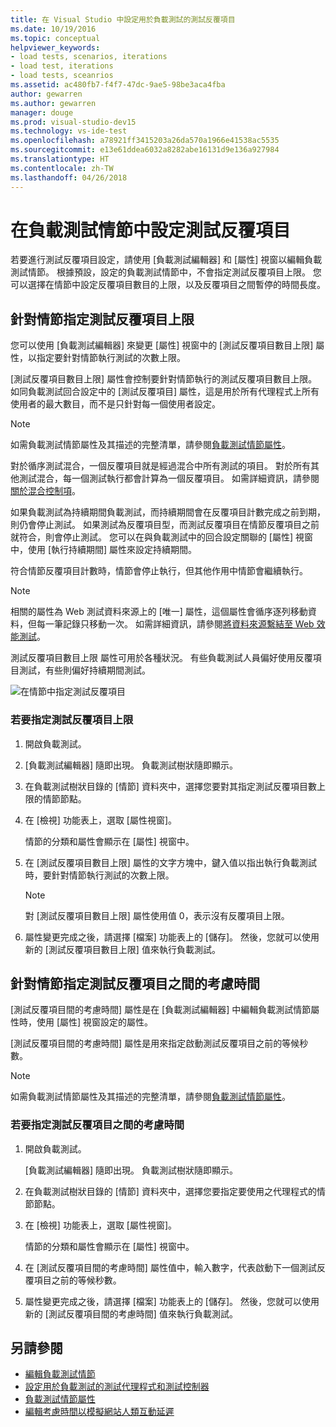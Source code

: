 ```yaml
---
title: 在 Visual Studio 中設定用於負載測試的測試反覆項目
ms.date: 10/19/2016
ms.topic: conceptual
helpviewer_keywords:
- load tests, scenarios, iterations
- load test, iterations
- load tests, sceanrios
ms.assetid: ac480fb7-f4f7-47dc-9ae5-98be3aca4fba
author: gewarren
ms.author: gewarren
manager: douge
ms.prod: visual-studio-dev15
ms.technology: vs-ide-test
ms.openlocfilehash: a78921ff3415203a26da570a1966e41538ac5535
ms.sourcegitcommit: e13e61ddea6032a8282abe16131d9e136a927984
ms.translationtype: HT
ms.contentlocale: zh-TW
ms.lasthandoff: 04/26/2018
---
```

# <a name="configure-test-iterations-in-a-load-test-scenario"></a>在負載測試情節中設定測試反覆項目

若要進行測試反覆項目設定，請使用 [負載測試編輯器] 和 [屬性] 視窗以編輯負載測試情節。 根據預設，設定的負載測試情節中，不會指定測試反覆項目上限。 您可以選擇在情節中設定反覆項目數目的上限，以及反覆項目之間暫停的時間長度。

## <a name="specify-the-maximum-test-iterations-for-a-scenario"></a>針對情節指定測試反覆項目上限

您可以使用 [負載測試編輯器] 來變更 [屬性] 視窗中的 [測試反覆項目數目上限] 屬性，以指定要針對情節執行測試的次數上限。

[測試反覆項目數目上限] 屬性會控制要針對情節執行的測試反覆項目數目上限。 如同負載測試回合設定中的 [測試反覆項目] 屬性，這是用於所有代理程式上所有使用者的最大數目，而不是只針對每一個使用者設定。

> [!NOTE]
> 如需負載測試情節屬性及其描述的完整清單，請參閱[負載測試情節屬性](../test/load-test-scenario-properties.md)。

 對於循序測試混合，一個反覆項目就是經過混合中所有測試的項目。 對於所有其他測試混合，每一個測試執行都會計算為一個反覆項目。 如需詳細資訊，請參閱[關於混合控制項](../test/edit-the-test-mix-to-specify-which-web-browsers-types-in-a-load-test-scenario.md)。

 如果負載測試為持續期間負載測試，而持續期間會在反覆項目計數完成之前到期，則仍會停止測試。 如果測試為反覆項目型，而測試反覆項目在情節反覆項目之前就符合，則會停止測試。 您可以在與負載測試中的回合設定關聯的 [屬性] 視窗中，使用 [執行持續期間] 屬性來設定持續期間。

 符合情節反覆項目計數時，情節會停止執行，但其他作用中情節會繼續執行。

> [!NOTE]
> 相關的屬性為 Web 測試資料來源上的 [唯一] 屬性，這個屬性會循序逐列移動資料，但每一筆記錄只移動一次。 如需詳細資訊，請參閱[將資料來源繫結至 Web 效能測試](../test/add-a-data-source-to-a-web-performance-test.md)。

 測試反覆項目數目上限 屬性可用於各種狀況。 有些負載測試人員偏好使用反覆項目測試，有些則偏好持續期間測試。

 ![在情節中指定測試反覆項目](../test/media/loadtest_prop.png "LoadTest_Prop")

### <a name="to-specify-the-maximum-test-iterations"></a>若要指定測試反覆項目上限

1.  開啟負載測試。

2.  [負載測試編輯器] 隨即出現。 負載測試樹狀隨即顯示。

3.  在負載測試樹狀目錄的 [情節] 資料夾中，選擇您要對其指定測試反覆項目數上限的情節節點。

4.  在 [檢視] 功能表上，選取 [屬性視窗]。

     情節的分類和屬性會顯示在 [屬性] 視窗中。

5.  在 [測試反覆項目數目上限] 屬性的文字方塊中，鍵入值以指出執行負載測試時，要針對情節執行測試的次數上限。

    > [!NOTE]
    > 對 [測試反覆項目數目上限] 屬性使用值 0，表示沒有反覆項目上限。

6.  屬性變更完成之後，請選擇 [檔案] 功能表上的 [儲存]。 然後，您就可以使用新的 [測試反覆項目數目上限] 值來執行負載測試。

## <a name="specifying-think-times-between-test-iterations-for-a-scenario"></a>針對情節指定測試反覆項目之間的考慮時間

[測試反覆項目間的考慮時間] 屬性是在 [負載測試編輯器] 中編輯負載測試情節屬性時，使用 [屬性] 視窗設定的屬性。

[測試反覆項目間的考慮時間] 屬性是用來指定啟動測試反覆項目之前的等候秒數。

> [!NOTE]
> 如需負載測試情節屬性及其描述的完整清單，請參閱[負載測試情節屬性](../test/load-test-scenario-properties.md)。

### <a name="to-specify-the-think-times-between-test-iterations"></a>若要指定測試反覆項目之間的考慮時間

1.  開啟負載測試。

     [負載測試編輯器] 隨即出現。 負載測試樹狀隨即顯示。

2.  在負載測試樹狀目錄的 [情節] 資料夾中，選擇您要指定要使用之代理程式的情節節點。

3.  在 [檢視] 功能表上，選取 [屬性視窗]。

     情節的分類和屬性會顯示在 [屬性] 視窗中。

4.  在 [測試反覆項目間的考慮時間] 屬性值中，輸入數字，代表啟動下一個測試反覆項目之前的等候秒數。

5.  屬性變更完成之後，請選擇 [檔案] 功能表上的 [儲存]。 然後，您就可以使用新的 [測試反覆項目間的考慮時間] 值來執行負載測試。

## <a name="see-also"></a>另請參閱

- [編輯負載測試情節](../test/edit-load-test-scenarios.md)
- [設定用於負載測試的測試代理程式和測試控制器](../test/configure-test-agents-and-controllers-for-load-tests.md)
- [負載測試情節屬性](../test/load-test-scenario-properties.md)
- [編輯考慮時間以模擬網站人類互動延遲](../test/edit-think-times-in-load-test-scenarios.md)